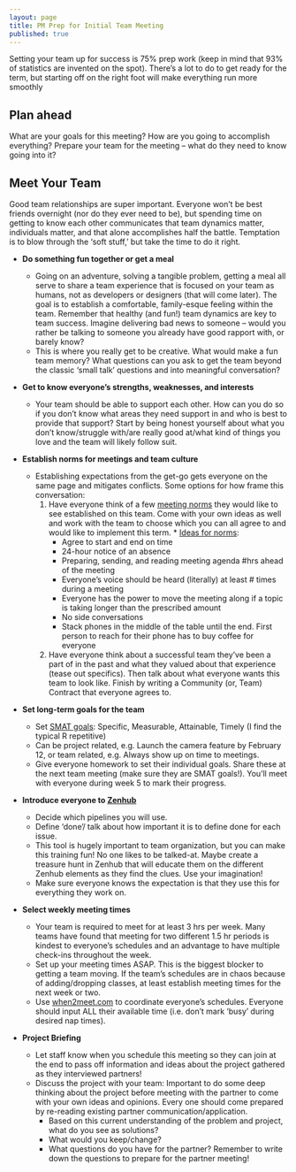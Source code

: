 ```yaml
---
layout: page
title: PM Prep for Initial Team Meeting
published: true
---
```


Setting your team up for success is 75% prep work (keep in mind that 93% of statistics are invented on the spot). There’s a lot to do to get ready for the term, but starting off on the right foot will make everything run more smoothly

## Plan ahead
What are your goals for this meeting? How are you going to accomplish everything? Prepare your team for the meeting – what do they need to know going into it?

## Meet Your Team
Good team relationships are super important. Everyone won’t be best friends overnight (nor do they ever need to be), but spending time on getting to know each other communicates that team dynamics matter, individuals matter, and that alone accomplishes half the battle. Temptation is to blow through the ‘soft stuff,’ but take the time to do it right.

  * **Do something fun together or get a meal**
      * Going on an adventure, solving a tangible problem, getting a meal all serve to share a team experience that is focused on your team as humans, not as developers or designers (that will come later). The goal is to establish a comfortable, family-esque feeling within the team. Remember that healthy (and fun!) team dynamics are key to team success. Imagine delivering bad news to someone – would you rather be talking to someone you already have good rapport with, or barely know? <!-- Links to team dynamics articles, team building -->
      * This is where you really get to be creative. What would make a fun team memory? What questions can you ask to get the team beyond the classic ‘small talk’ questions and into meaningful conversation?

  * **Get to know everyone’s strengths, weaknesses, and interests**
      * Your team should be able to support each other. How can you do so if you don’t know what areas they need support in and who is best to provide that support? Start by being honest yourself about what you don’t know/struggle with/are really good at/what kind of things you love and the team will likely follow suit.

  * **Establish norms for meetings and team culture**
      * Establishing expectations from the get-go gets everyone on the same page and mitigates conflicts. Some options for how frame this conversation:
          1. Have everyone think of a few [meeting norms](https://hbr.org/2016/06/8-ground-rules-for-great-meetings) they would like to see established on this team. Come with your own ideas as well and work with the team to choose which you can all agree to and would like to implement this term.
            * [Ideas for norms](https://medium.com/enspiral-tales/5-tips-for-making-better-decisions-with-your-team-20357719e9b1):
              * Agree to start and end on time
              * 24-hour notice of an absence
              * Preparing, sending, and reading meeting agenda #hrs ahead of the meeting
              * Everyone’s voice should be heard (literally) at least # times during a meeting
              * Everyone has the power to move the meeting along if a topic is taking longer than the prescribed amount
              * No side conversations
              * Stack phones in the middle of the table until the end. First person to reach for their phone has to buy coffee for everyone
          2. Have everyone think about a successful team they’ve been a part of in the past and what they valued about that experience (tease out specifics). Then talk about what everyone wants this team to look like. Finish by writing a Community (or, Team) Contract that everyone agrees to.


  * **Set long-term goals for the team**
      * Set [SMAT goals](https://www.hnfs.com/content/dam/hnfs/tn/common/pdf/Wellness%20Program%20Materials/HealthyWeighsforLife/PF1112x051WritingSmartGoals.pdf): Specific, Measurable, Attainable, Timely (I find the typical R repetitive)
      * Can be project related, e.g. Launch the camera feature by February 12, or team related, e.g. Always show up on time to meetings.
      * Give everyone homework to set their individual goals. Share these at the next team meeting (make sure they are SMAT goals!). You’ll meet with everyone during week 5 to mark their progress.

* **Introduce everyone to [Zenhub](https://app.zenhub.com/workspace/o/dali-lab/dali-internal/boards?repos=72027408)**
	* Decide which pipelines you will use.
	* Define ‘done’/ talk about how important it is to define done for each issue.
	* This tool is hugely important to team organization, but you can make this training fun! No one likes to be talked-at. Maybe create a treasure hunt in Zenhub that will educate them on the different Zenhub elements as they find the clues. Use your imagination!
  * Make sure everyone knows the expectation is that they use this for everything they work on.


* **Select weekly meeting times**
  * Your team is required to meet for at least 3 hrs per week. Many teams have found that meeting for two different 1.5 hr periods is kindest to everyone’s schedules and an advantage to have multiple check-ins throughout the week.
  * Set up your meeting times ASAP. This is the biggest blocker to getting a team moving. If the team’s schedules are in chaos because of adding/dropping classes, at least establish meeting times for the next week or two.
  * Use [when2meet.com](https://www.when2meet.com/) to coordinate everyone’s schedules. Everyone should input ALL their available time (i.e. don’t mark ‘busy’ during desired nap times).


* **Project Briefing**
  * Let staff know when you schedule this meeting so they can join at the end to pass off information and ideas about the project gathered as they interviewed partners!
  * Discuss the project with your team: Important to do some deep thinking about the project before meeting with the partner to come with your own ideas and opinions. Every one should come prepared by re-reading existing partner communication/application.
      * Based on this current understanding of the problem and project, what do you see as solutions?
      * What would you keep/change?
      * What questions do you have for the partner? Remember to write down the questions to prepare for the partner meeting!

